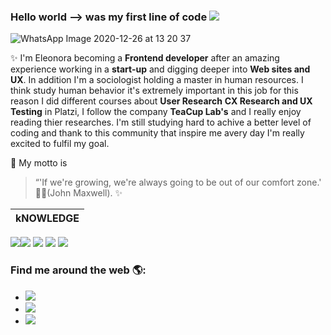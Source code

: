 ### Hello world --> was my first line of code <img src="https://img.icons8.com/color/48/000000/pixar-lamp.png"/>
![WhatsApp Image 2020-12-26 at 13 20 37](https://user-images.githubusercontent.com/70522059/103151338-8e5ee580-477d-11eb-8e11-19e9bfd31885.jpeg)

✨ I'm Eleonora becoming a **Frontend developer** after an amazing experience working in a **start-up** and digging deeper into **Web sites and UX**. 
In addition I'm a sociologist  holding a master in human resources. I think study human behavior it's extremely important in this job for this reason I did different courses about **User Research** **CX Research and UX Testing** in Platzi, I follow the company **TeaCup Lab's** and I really enjoy reading thier researches. I'm still studying hard to achive a better level of coding and thank to this community that inspire me avery day I'm really excited to fulfil my goal.

📑 My motto is 
> “'If we're growing, we're always going to be out of our comfort zone.'
> 🧗‍♀️(John Maxwell). ✨
 
kNOWLEDGE | 
------------ |
<img src="https://img.icons8.com/color/48/000000/html-5.png"/><img src="https://img.icons8.com/fluent-systems-filled/48/ffffff/css-filetype.png"/> <img src="https://img.icons8.com/color/48/000000/sass.png"/> <img src="https://img.icons8.com/color/48/000000/javascript.png"/> <img src="https://img.icons8.com/color/48/ffffff/react-native.png"/>

### Find me around the web 🌎: 
-  <a href="https://www.linkedin.com/in/eleonora-dell-amico/"><img src="https://img.icons8.com/fluent/48/ffffff/linkedin.png"/></a> 
- <a href="https://mail.google.com/mail/u/0/#inbox"><img src="https://img.icons8.com/bubbles/50/000000/email.png"/> </a> 
- <a href="https://twitter.com/eli_ucora"><img src="https://img.icons8.com/doodle/48/000000/twitter--v1.png"/></a> 


